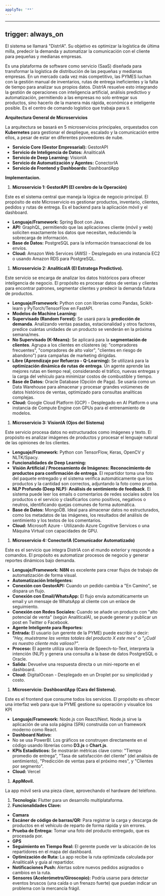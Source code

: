 ```yaml
---
applyTo: '**'
---
```

---
trigger: always_on
---

El sistema se llamará "DistrIA". Su objetivo es optimizar la logística de última milla, predecir la demanda y automatizar la comunicación con el cliente para pequeñas y medianas empresas.

Es una plataforma de software como servicio (SaaS) diseñada para transformar la logística de distribución de las pequeñas y medianas empresas. En un mercado cada vez más competitivo, las PYMES luchan con la gestión manual de inventarios, rutas de entrega ineficientes y la falta de tiempo para analizar sus propios datos. DistrIA resuelve esto integrando la gestión de operaciones con inteligencia artificial, análisis predictivo y automatización, permitiendo a las empresas no solo entregar sus productos, sino hacerlo de la manera más rápida, económica e inteligente posible. Es el centro de comando logístico que trabaja para ti.

**Arquitectura General de Microservicios**

La arquitectura se basará en 5 microservicios principales, orquestados con **Kubernetes** para gestionar el despliegue, escalado y la comunicación entre ellos, a pesar de estar en diferentes proveedores de nube.

- **Servicio Core (Gestor Empresarial):** GestorAPI
- **Servicio de Inteligencia de Datos:** AnaliticaIA
- **Servicio de Deep Learning:** VisionIA
- **Servicio de Automatización y Agentes:** ConectorIA
- **Servicio de Frontend y Dashboards:** DashboardApp

**Implementacion.**

1. **Microservicio 1: GestorAPI (El cerebro de la Operación)**

Este es el sistema central que maneja la lógica de negocio principal. El propósito de este Microservicio es gestionar productos, inventario, clientes, pedidos y rutas de entrega. Es el backend para la aplicación móvil y el dashboard.

- **Lenguaje/Framework:** Spring Boot con Java.
- **API:** GraphQL, permitiendo que las aplicaciones cliente (móvil y web) soliciten exactamente los datos que necesitan, reduciendo la sobrecarga de información.
- **Base de Datos:** PostgreSQL para la información transaccional de los envíos.
- **Cloud:** Amazon Web Services (AWS) - Desplegado en una instancia EC2 o usando Amazon RDS para PostgreSQL.

1. **Microservicio 2: AnaliticaIA (El Estratega Predictivo).**

Este servicio se encarga de analizar los datos históricos para ofrecer inteligencia de negocio. El propósito es procesar datos de ventas y clientes para encontrar patrones, segmentar clientes y predecir la demanda futura de productos.

- **Lenguaje/Framework:** Python con con librerías como Pandas, Scikit-learn y PyTorch/TensorFlow en FastAPI.
- **Modelos de Machine Learning:**
- **Supervisado (Random Forest):** Se usará para la **predicción de demanda**. Analizando ventas pasadas, estacionalidad y otros factores, predice cuántas unidades de un producto se venderán en la próxima semana/mes.
- **No Supervisado (K-Means):** Se aplicará para la **segmentación de clientes**. Agrupa a los clientes en clústeres (ej: "compradores frecuentes", "compradores de alto valor", "clientes en riesgo de abandono") para campañas de marketing dirigidas.
- **Libre (Aprendizaje por Refuerzo - Q-Learning):** Se utilizará para la **optimización dinámica de rutas de entrega**. Un agente aprende las mejores rutas en tiempo real, considerando el tráfico, nuevas entregas y la carga del vehículo para minimizar costos de combustible y tiempo.
- **Base de Datos:** Oracle Database (Opción de Paga). Se usaría como un Data Warehouse para almacenar y procesar grandes volúmenes de datos históricos de ventas, optimizado para consultas analíticas complejas.
- **Cloud:** Google Cloud Platform (GCP) - Desplegado en AI Platform o una instancia de Compute Engine con GPUs para el entrenamiento de modelos.

1. **Microservicio 3: VisionIA (Ojos del Sistema)**

Este servicio procesa datos no estructurados como imágenes y texto. El propósito es analizar imágenes de productos y procesar el lenguaje natural de las opiniones de los clientes.

- **Lenguaje/Framework:** Python con TensorFlow, Keras, OpenCV y NLTK/Spacy.
- **Funcionalidades de Deep Learning:**
- **Visión Artificial / Procesamiento de Imágenes:** **Reconocimiento de productos para confirmación de entrega**. El repartidor toma una foto del paquete entregado y el sistema verifica automáticamente que los productos y la cantidad son correctos, adjuntando la foto como prueba.
- **NLP Profundo (Deep NLP):** **Análisis de sentimiento de feedback**. El sistema puede leer los emails o comentarios de redes sociales sobre los productos o el servicio y clasificarlos como positivos, negativos o neutros, identificando quejas comunes de forma automática.
- **Base de Datos:** MongoDB. Ideal para almacenar datos no estructurados, como los metadatos de las imágenes, los resultados del análisis de sentimiento y los textos de los comentarios.
- **Cloud:** Microsoft Azure - Utilizando Azure Cognitive Services o una Máquina Virtual con capacidades de GPU.

1. **Microservicio 4: ConectorIA (Comunicador Automatizado)**

Este es el servicio que integra DistrIA con el mundo exterior y responde a comandos. El propósito es automatizar procesos de negocio y generar reportes dinámicos bajo demanda.

- **Lenguaje/Framework:** **N8N** es excelente para crear flujos de trabajo de automatización de forma visual.
- **Automatización Inteligentes:**
- **Conexión con GestorAPI:** Cuando un pedido cambia a "En Camino", se dispara un flujo.
- **Conexión con Email/WhatsApp:** El flujo envía automáticamente un email y un mensaje de WhatsApp al cliente con un enlace de seguimiento.
- **Conexión con Redes Sociales:** Cuando se añade un producto con "alto potencial de venta" (según AnaliticaIA), se puede generar y publicar un post en Twitter o Facebook.
- **Agente Inteligente para Reportes:**
- **Entrada:** El usuario (un gerente de la PYME) puede escribir o decir: *"Hey, muéstrame las ventas totales del producto X este mes"* o *"¿Cuál es nuestro cliente más valioso?"*.
- **Proceso:** El agente utiliza una librería de Speech-to-Text, interpreta la intención (NLP) y genera una consulta a la base de datos PostgreSQL o Oracle.
- **Salida:** Devuelve una respuesta directa o un mini-reporte en el dashboard.
- **Cloud:** DigitalOcean - Desplegado en un Droplet por su simplicidad y costo.

1. **Microservicio: DashboardApp (Cara del Sistema).**

Este es el frontend que consume todos los servicios. El propósito es ofrecer una interfaz web para que la PYME gestione su operación y visualice los KPI

- **Lenguaje/Framework:** Node.js con React/Next. Node.js sirve la aplicación de una sola página (SPA) construida con un framework moderno como React.
- **Dashboard Nativo:**
- No se usa PowerBI. Los gráficos se construyen directamente en el código usando librerías como **D3.js** o **Chart.js**.
- **KPIs Estadísticos:** Se mostrarán métricas clave como: "Tiempo promedio de entrega", "Tasa de satisfacción del cliente" (del análisis de sentimiento), "Predicción de ventas para el próximo mes", y "Clientes por segmento".
- **Cloud:** Vercel

1. **AppMovil.**

La app móvil será una pieza clave, aprovechando el hardware del teléfono.

1. **Tecnología:** Flutter para un desarrollo multiplataforma.
2. **Funcionalidades Clave:**
- **Camara**
- **Escáner de código de barras/QR:** Para registrar la carga y descarga de productos en el vehículo de reparto de forma rápida y sin errores.
- **Prueba de Entrega:** Tomar una foto del producto entregado, que es procesada por.
- **GPS**
- **Seguimiento en Tiempo Real:** El gerente puede ver la ubicación de los repartidores en el mapa del dashboard.
- **Optimización de Ruta:** La app recibe la ruta optimizada calculada por AnaliticaIA y guía al repartidor.
- **Notificaciones Push:** Alertas sobre nuevos pedidos asignados o cambios en la ruta.
- **Sensores (Acelerómetro/Giroscopio):** Podría usarse para detectar eventos bruscos (una caída o un frenazo fuerte) que puedan indicar un problema con la mercancía frágil.